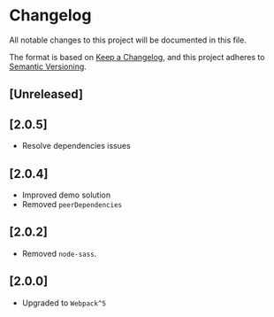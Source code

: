 # Changelog
All notable changes to this project will be documented in this file.

The format is based on [Keep a Changelog](https://keepachangelog.com/en/1.0.0/),
and this project adheres to [Semantic Versioning](https://semver.org/spec/v2.0.0.html).

## \[Unreleased\]

## \[2.0.5\]

- Resolve dependencies issues

## \[2.0.4\]

- Improved demo solution
- Removed `peerDependencies`

## \[2.0.2\]

- Removed `node-sass`.

## \[2.0.0\]

- Upgraded to `Webpack^5`
